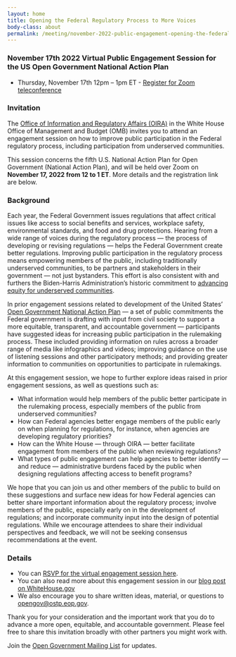 ```yaml
---
layout: home
title: Opening the Federal Regulatory Process to More Voices
body-class: about
permalink: /meeting/november-2022-public-engagement-opening-the-federal-regulatory-process-to-more-voices/
---
```



### November 17th 2022 Virtual Public Engagement Session for the US Open Government National Action Plan

* Thursday, November 17th 12pm – 1pm ET - [Register for Zoom teleconference](https://gsa.zoomgov.com/meeting/register/vJIsf-CrrTwvGxruUTAkcqjjNOLVTnQYKj0)

### Invitation

The [Office of Information and Regulatory Affairs (OIRA)](https://www.whitehouse.gov/omb/information-regulatory-affairs/) in the White House Office of Management and Budget (OMB) invites you to attend an engagement session on how to improve public participation in the Federal regulatory process, including participation from underserved communities.

This session concerns the fifth U.S. National Action Plan for Open Government (National Action Plan), and will be held over Zoom on **November 17, 2022 from 12 to 1 ET**. More details and the registration link are below.

### Background

Each year, the Federal Government issues regulations that affect critical issues like access to social benefits and services, workplace safety, environmental standards, and food and drug protections. Hearing from a wide range of voices during the regulatory process — the process of developing or revising regulations — helps the Federal Government create better regulations. Improving public participation in the regulatory process means empowering members of the public, including traditionally underserved communities, to be partners and stakeholders in their government — not just bystanders. This effort is also consistent with and furthers the Biden-Harris Administration’s historic commitment to [advancing equity for underserved communities](https://www.whitehouse.gov/equity/).

In prior engagement sessions related to development of the United States’ [Open Government National Action Plan](https://open.usa.gov/) — a set of public commitments the Federal government is drafting with input from civil society to support a more equitable, transparent, and accountable government — participants have suggested ideas for increasing public participation in the rulemaking process. These included providing information on rules across a broader range of media like infographics and videos; improving guidance on the use of listening sessions and other participatory methods; and providing greater information to communities on opportunities to participate in rulemakings.

At this engagement session, we hope to further explore ideas raised in prior engagement sessions, as well as questions such as:

* What information would help members of the public better participate in the rulemaking process, especially members of the public from underserved communities?
* How can Federal agencies better engage members of the public early on when planning for regulations, for instance, when agencies are developing regulatory priorities?
* How can the White House — through OIRA — better facilitate engagement from members of the public when reviewing regulations?
* What types of public engagement can help agencies to better identify — and reduce — administrative burdens faced by the public when designing regulations affecting access to benefit programs?	

We hope that you can join us and other members of the public to build on these suggestions and surface new ideas for how Federal agencies can better share important information about the regulatory process; involve members of the public, especially early on in the development of regulations; and incorporate community input into the design of potential regulations.  While we encourage attendees to share their individual perspectives and feedback, we will not be seeking consensus recommendations at the event.

### Details

* You can [RSVP for the virtual engagement session here](https://gsa.zoomgov.com/meeting/register/vJIsf-CrrTwvGxruUTAkcqjjNOLVTnQYKj0). 
* You can also read more about this engagement session in our [blog post on WhiteHouse.gov](https://www.whitehouse.gov/omb/briefing-room/2022/11/07/opening-the-federal-regulatory-process-to-more-voices-oira-to-hold-open-government-engagement-session-this-month/) 
* We also encourage you to share written ideas, material, or questions to [opengov@ostp.eop.gov](mailto:opengov@ostp.eop.gov).
 
Thank you for your consideration and the important work that you do to advance a more open, equitable, and accountable government. Please feel free to share this invitation broadly with other partners you might work with. 

Join the [Open Government Mailing List](https://groups.google.com/g/us-open-government) for updates. 

